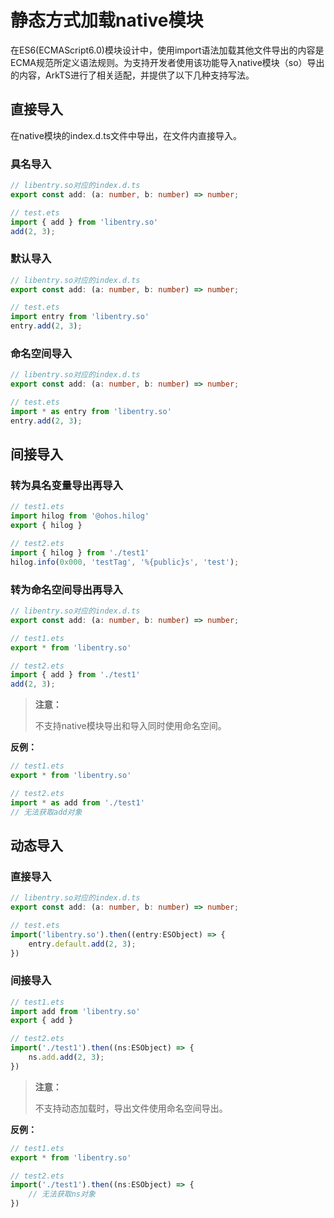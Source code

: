 # 静态方式加载native模块

在ES6(ECMAScript6.0)模块设计中，使用import语法加载其他文件导出的内容是ECMA规范所定义语法规则。为支持开发者使用该功能导入native模块（so）导出的内容，ArkTS进行了相关适配，并提供了以下几种支持写法。

## 直接导入
在native模块的index.d.ts文件中导出，在文件内直接导入。

### 具名导入
```ts
// libentry.so对应的index.d.ts
export const add: (a: number, b: number) => number;
```
```ts
// test.ets
import { add } from 'libentry.so'
add(2, 3);
```

### 默认导入
```ts
// libentry.so对应的index.d.ts
export const add: (a: number, b: number) => number;
```
```ts
// test.ets
import entry from 'libentry.so'
entry.add(2, 3);
```

### 命名空间导入
```ts
// libentry.so对应的index.d.ts
export const add: (a: number, b: number) => number;
```
```ts
// test.ets
import * as entry from 'libentry.so'
entry.add(2, 3);
```

## 间接导入

### 转为具名变量导出再导入
```ts
// test1.ets
import hilog from '@ohos.hilog'
export { hilog }
```
```ts
// test2.ets
import { hilog } from './test1'
hilog.info(0x000, 'testTag', '%{public}s', 'test');
```

### 转为命名空间导出再导入
```ts
// libentry.so对应的index.d.ts
export const add: (a: number, b: number) => number;
```
```ts
// test1.ets
export * from 'libentry.so'
```
```ts
// test2.ets
import { add } from './test1'
add(2, 3);
```
> **注意：** 
> 
> 不支持native模块导出和导入同时使用命名空间。

**反例：** 
```ts
// test1.ets
export * from 'libentry.so'
```
```ts
// test2.ets
import * as add from './test1'
// 无法获取add对象
```

## 动态导入

### 直接导入
```ts
// libentry.so对应的index.d.ts
export const add: (a: number, b: number) => number;
```
```ts
// test.ets
import('libentry.so').then((entry:ESObject) => {
    entry.default.add(2, 3);
})
```
### 间接导入
```ts
// test1.ets
import add from 'libentry.so'
export { add }

// test2.ets
import('./test1').then((ns:ESObject) => {
    ns.add.add(2, 3);
})
```

> **注意：** 
> 
> 不支持动态加载时，导出文件使用命名空间导出。

**反例：** 
```ts
// test1.ets
export * from 'libentry.so'
```
```ts
// test2.ets
import('./test1').then((ns:ESObject) => {
    // 无法获取ns对象
})
```